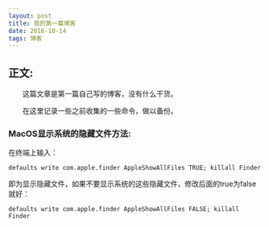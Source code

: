 ```yaml
---
layout: post
title: 我的第一篇博客
date: 2016-10-14
tags: 博客   
---
```


## 正文:
　　这篇文章是第一篇自己写的博客，没有什么干货。

　　在这里记录一些之前收集的一些命令，做以备份。
### MacOS显示系统的隐藏文件方法:
在终端上输入：

```
defaults write com.apple.finder AppleShowAllFiles TRUE; killall Finder
```

即为显示隐藏文件，如果不要显示系统的这些隐藏文件，修改后面的true为false就好：

```
defaults write com.apple.finder AppleShowAllFiles FALSE; killall Finder
```
